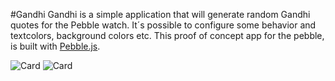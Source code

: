 #Gandhi
Gandhi is a simple application that will generate random Gandhi quotes for the Pebble watch. 
It´s possible to configure some behavior and textcolors, background colors etc.
This proof of concept app for the pebble, is built with [Pebble.js](http://pebble.github.io/pebblejs/).

![Card](http://carleson.github.io/Pebble/Gandhi/images/main_example.png)
![Card](http://carleson.github.io/Pebble/Gandhi/images/splashscreen.png)

